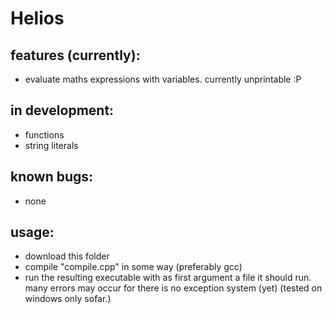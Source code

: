 # Helios



## features (currently):
 - evaluate maths expressions with variables. currently unprintable :P


## in development:
 -	functions
 -	string literals

## known bugs:
 -	none


 ## usage:
 -	download this folder
 -	compile "compile.cpp" in some way (preferably gcc)
 -	run the resulting executable with as first argument a file it should run. many errors may occur for there is no exception system (yet)
 (tested on windows only sofar.)  